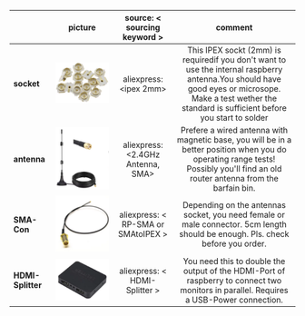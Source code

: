 |                                                                                 | picture | source: < sourcing keyword > | comment | 
|:------------------------------------------------------------------------------- |:-------:|:------:|:-------:|
| <span class="text-nowrap"><i class="fa fa-leaf fa-fw"></i> **socket**</span>   |![sockets](https://github.com/burneme/Liedanzeiger/blob/main/OptionalHardware/ipex.png)|aliexpress: <ipex 2mm>|This IPEX sockt (2mm) is requiredif you don't want to use the internal raspberry antenna.You should have good eyes or microsope. Make a test wether the standard is sufficient before you start to solder|
| <span class="text-nowrap"><i class="fa fa-leaf fa-fw"></i> **antenna**</span> |![sockets](https://github.com/burneme/Liedanzeiger/blob/main/OptionalHardware/External_ant.png)|aliexpress: <2.4GHz Antenna, SMA>|Prefere a wired antenna with magnetic base, you will be in a better position when you do operating range tests! Possibly you'll find an old router antenna from the barfain bin.|
| <span class="text-nowrap"><i class="fa fa-leaf fa-fw"></i> **SMA-Con**</span> |![sockets](https://github.com/burneme/Liedanzeiger/blob/main/OptionalHardware/SMA-Connector.png)|aliexpress: < RP-SMA or SMAtoIPEX >|Depending on the antennas socket, you need female or male connector. 5cm length should be enough. Pls. check before you order.|
| <span class="text-nowrap"><i class="fa fa-leaf fa-fw"></i> **HDMI-Splitter**</span> |![sockets](https://github.com/burneme/Liedanzeiger/blob/main/OptionalHardware/hdmi-splitter.png)|aliexpress: < HDMI-Splitter >|You need this to double the output of the HDMI-Port of raspberry to connect two monitors in parallel. Requires a USB-Power connection.|



